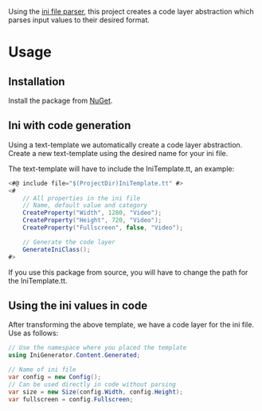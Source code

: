 Using the [ini file parser](https://github.com/rickyah/ini-parser), this project creates a code layer abstraction which parses input values to their desired format. 

# Usage
## Installation
Install the package from [NuGet](https://www.nuget.org/packages/IniGenerator/1.0.0).

## Ini with code generation
Using a text-template we automatically create a code layer abstraction. 
Create a new text-template using the desired name for your ini file.

The text-template will have to include the IniTemplate.tt, an example:

```csharp
<#@ include file="$(ProjectDir)IniTemplate.tt" #>
<#
    // All properties in the ini file
    // Name, default value and category
    CreateProperty("Width", 1280, "Video");
    CreateProperty("Height", 720, "Video");
    CreateProperty("Fullscreen", false, "Video");

    // Generate the code layer
    GenerateIniClass();
#>
```

If you use this package from source, you will have to change the path for the IniTemplate.tt.

## Using the ini values in code
After transforming the above template, we have a code layer for the ini file. Use as follows:

```csharp
// Use the namespace where you placed the template
using IniGenerator.Content.Generated;

// Name of ini file
var config = new Config();
// Can be used directly in code without parsing
var size = new Size(config.Width, config.Height);
var fullscreen = config.Fullscreen;
```
